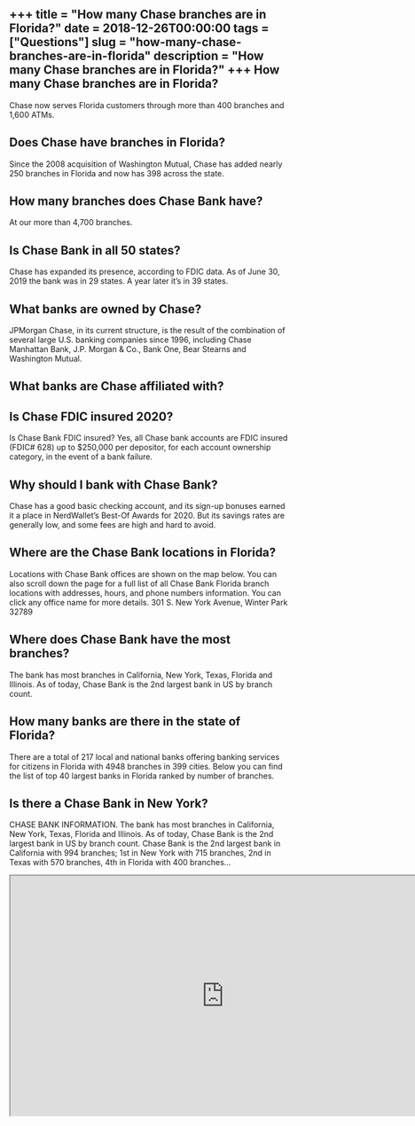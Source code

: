 +++
title = "How many Chase branches are in Florida?"
date = 2018-12-26T00:00:00
tags = ["Questions"]
slug = "how-many-chase-branches-are-in-florida"
description = "How many Chase branches are in Florida?"
+++
How many Chase branches are in Florida?
---------------------------------------

Chase now serves Florida customers through more than 400 branches and 1,600 ATMs.

Does Chase have branches in Florida?
------------------------------------

Since the 2008 acquisition of Washington Mutual, Chase has added nearly 250 branches in Florida and now has 398 across the state.

How many branches does Chase Bank have?
---------------------------------------

At our more than 4,700 branches.

Is Chase Bank in all 50 states?
-------------------------------

Chase has expanded its presence, according to FDIC data. As of June 30, 2019 the bank was in 29 states. A year later it’s in 39 states.

What banks are owned by Chase?
------------------------------

JPMorgan Chase, in its current structure, is the result of the combination of several large U.S. banking companies since 1996, including Chase Manhattan Bank, J.P. Morgan &amp; Co., Bank One, Bear Stearns and Washington Mutual.

What banks are Chase affiliated with?
-------------------------------------

Is Chase FDIC insured 2020?
---------------------------

Is Chase Bank FDIC insured? Yes, all Chase bank accounts are FDIC insured (FDIC# 628) up to $250,000 per depositor, for each account ownership category, in the event of a bank failure.

Why should I bank with Chase Bank?
----------------------------------

Chase has a good basic checking account, and its sign-up bonuses earned it a place in NerdWallet’s Best-Of Awards for 2020. But its savings rates are generally low, and some fees are high and hard to avoid.

Where are the Chase Bank locations in Florida?
----------------------------------------------

Locations with Chase Bank offices are shown on the map below. You can also scroll down the page for a full list of all Chase Bank Florida branch locations with addresses, hours, and phone numbers information. You can click any office name for more details. 301 S. New York Avenue, Winter Park 32789

Where does Chase Bank have the most branches?
---------------------------------------------

The bank has most branches in California, New York, Texas, Florida and Illinois. As of today, Chase Bank is the 2nd largest bank in US by branch count.

How many banks are there in the state of Florida?
-------------------------------------------------

There are a total of 217 local and national banks offering banking services for citizens in Florida with 4948 branches in 399 cities. Below you can find the list of top 40 largest banks in Florida ranked by number of branches.

Is there a Chase Bank in New York?
----------------------------------

CHASE BANK INFORMATION. The bank has most branches in California, New York, Texas, Florida and Illinois. As of today, Chase Bank is the 2nd largest bank in US by branch count. Chase Bank is the 2nd largest bank in California with 994 branches; 1st in New York with 715 branches, 2nd in Texas with 570 branches, 4th in Florida with 400 branches…

<iframe allow="accelerometer; autoplay; clipboard-write; encrypted-media; gyroscope; picture-in-picture" allowfullscreen="" class="__youtube_prefs__  epyt-is-override  no-lazyload" data-no-lazy="1" data-origheight="433" data-origwidth="770" data-skipgform_ajax_framebjll="" height="433" id="_ytid_33496" loading="lazy" src="https://www.youtube.com/embed/KffqHMimdug?enablejsapi=1&autoplay=0&cc_load_policy=0&cc_lang_pref=&iv_load_policy=1&loop=0&modestbranding=0&rel=1&fs=1&playsinline=0&autohide=2&theme=dark&color=red&controls=1&" title="YouTube player" width="770"></iframe>